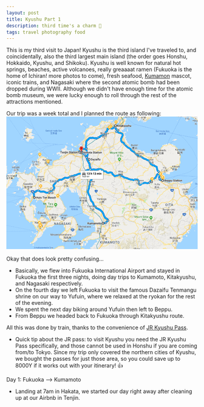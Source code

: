 ```yaml
---
layout: post
title: Kyushu Part 1 
description: third time's a charm 🗾
tags: travel photography food 
---
```


This is my third visit to Japan! Kyushu is the third island I've traveled to, and coincidentally, also the third largest main island (the order goes Honshu, Hokkaido, Kyushu, and Shikoku). Kyushu is well known for natural hot springs, beaches, active volcanoes, really greaaaat ramen (Fukuoka is the home of Ichiran! more photos to come), fresh seafood, [Kumamon](http://www.kumamon-sq.jp/en/) mascot, iconic trains, and Nagasaki where the second atomic bomb had been dropped during WWII. Although we didn't have enough time for the atomic bomb museum, we were lucky enough to roll through the rest of the attractions mentioned.  

Our trip was a week total and I planned the route as following: 
![Kyushu Route](/images/kyushu-route.png)

Okay that does look pretty confusing...
* Basically, we flew into Fukuoka International Airport and stayed in Fukuoka the first three nights, doing day trips to Kumamoto, Kitakyushu, and Nagasaki respectively. 
* On the fourth day we left Fukuoka to visit the famous Dazaifu Tenmangu shrine on our way to Yufuin, where we relaxed at the ryokan for the rest of the evening. 
* We spent the next day biking around Yufuin then left to Beppu. 
* From Beppu we headed back to Fukuoka through Kitakyushu route.

All this was done by train, thanks to the convenience of [JR Kyushu Pass](http://www.jrkyushu.co.jp/english/railpass/railpass.html).
* Quick tip about the JR pass: to visit Kyushu you need the JR Kyushu Pass specifically, and those cannot be used in Honshu if you are coming from/to Tokyo. Since my trip only covered the northern cities of Kyushu, we bought the passes for just those area, so you could save up to 8000Y if it works out with your itinerary! :+1:


Day 1: Fukuoka --> Kumamoto
* Landing at 7am in Hakata, we started our day right away after cleaning up at our Airbnb in Tenjin. 